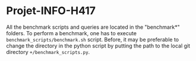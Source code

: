# Projet-INFO-H417
All the benchmark scripts and queries are located in the "benchmark*" folders.
To perform a benchmark, one has to execute `benchmark_scripts/benchmark.sh` script.
Before, it may be preferable to change the directory in the python script by putting the path to the local git directory `+/benchmark_scripts.py`.
